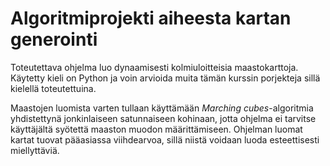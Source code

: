 # Algoritmiprojekti aiheesta kartan generointi
Toteutettava ohjelma luo dynaamisesti kolmiuloitteisia maastokarttoja. Käytetty kieli on Python ja voin arvioida muita tämän kurssin porjekteja sillä kielellä toteutettuina.

Maastojen luomista varten tullaan käyttämään *Marching cubes*-algoritmia yhdistettynä jonkinlaiseen satunnaiseen kohinaan, jotta ohjelma ei tarvitse käyttäjältä syötettä maaston muodon määrittämiseen. Ohjelman luomat kartat tuovat pääasiassa viihdearvoa, sillä niistä voidaan luoda esteettisesti miellyttäviä.

